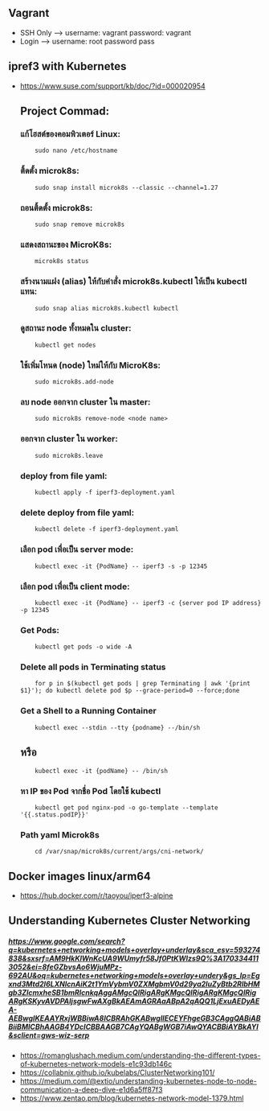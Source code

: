## Vagrant
* SSH Only --> username: vagrant password: vagrant
* Login --> username: root password pass

## ipref3 with Kubernetes
* https://www.suse.com/support/kb/doc/?id=000020954
  ## Project Commad:
     ### แก้โฮสต์ของคอมพิวเตอร์ Linux:
          sudo nano /etc/hostname	
     ### ติ้ดตั้ง microk8s:
          sudo snap install microk8s --classic --channel=1.27
     ### ถอนติ้ดตั้ง microk8s:
          sudo snap remove microk8s
     ### แสดงสถานะของ MicroK8s:
          microk8s status
     ### สร้างนามแฝง (alias) ให้กับคำสั่ง microk8s.kubectl ให้เป็น kubectl แทน:
          sudo snap alias microk8s.kubectl kubectl
     ### ดูสถานะ node ทั้งหมดใน cluster:
          kubectl get nodes
     ### ใช้เพิ่มโหนด (node) ใหม่ให้กับ MicroK8s:
          sudo microk8s.add-node
     ### ลบ node ออกจาก cluster ใน master:
          sudo microk8s remove-node <node name> 
     ### ออกจาก cluster ใน worker:
          sudo microk8s.leave
     ### deploy from file yaml:
          kubectl apply -f iperf3-deployment.yaml
     ### delete deploy from file yaml:
          kubectl delete -f iperf3-deployment.yaml
     ### เลือก pod เพื่อเป็น server mode:
          kubectl exec -it {PodName} -- iperf3 -s -p 12345
     ### เลือก pod เพื่อเป็น client mode:
          kubectl exec -it {PodName} -- iperf3 -c {server pod IP address} -p 12345
     ### Get Pods:
          kubectl get pods -o wide -A
     ### Delete all pods in Terminating status
          for p in $(kubectl get pods | grep Terminating | awk '{print $1}'); do kubectl delete pod $p --grace-period=0 --force;done
     ### Get a Shell to a Running Container
          kubectl exec --stdin --tty {podname} --/bin/sh
     ## หรือ
          kubectl exec -it {podName} -- /bin/sh
     ### หา IP ของ Pod จากชื่อ Pod โดยใช้ kubectl
          kubectl get pod nginx-pod -o go-template --template '{{.status.podIP}}'
     ### Path yaml Microk8s
          cd /var/snap/microk8s/current/args/cni-network/
          
## Docker images linux/arm64
* https://hub.docker.com/r/taoyou/iperf3-alpine
## Understanding Kubernetes Cluster Networking
  ##### https://www.google.com/search?q=kubernetes+networking+models+overlay+underlay&sca_esv=593274838&sxsrf=AM9HkKlWnKcUA9WUmyfr58Jf0PtKWlzs9Q%3A1703344113052&ei=8feGZbvsAo6WjuMPz-692AU&oq=kubernetes+networking+models+overlay+undery&gs_lp=Egxnd3Mtd2l6LXNlcnAiK2t1YmVybmV0ZXMgbmV0d29ya2luZyBtb2RlbHMgb3ZlcmxheSB1bmRlcnkqAggAMgcQIRigARgKMgcQIRigARgKMgcQIRigARgKSKyvAVDPAljsgwFwAXgBkAEAmAGRAaABpA2qAQQ1LjExuAEDyAEA-AEBwgIKEAAYRxjWBBiwA8ICBRAhGKABwgIIECEYFhgeGB3CAggQABiABBiiBMICBhAAGB4YDcICBBAAGB7CAgYQABgWGB7iAwQYACBBiAYBkAYI&sclient=gws-wiz-serp
* https://romanglushach.medium.com/understanding-the-different-types-of-kubernetes-network-models-e1c93db146c
* https://collabnix.github.io/kubelabs/ClusterNetworking101/
* https://medium.com/@extio/understanding-kubernetes-node-to-node-communication-a-deep-dive-e1d6a5ff87f3
* https://www.zentao.pm/blog/kubernetes-network-model-1379.html
